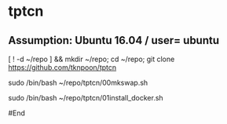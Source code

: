 # tptcn
## Assumption: Ubuntu 16.04 / user= ubuntu

[ ! -d ~/repo ] && mkdir ~/repo; cd ~/repo; git clone https://github.com/tknpoon/tptcn

sudo /bin/bash ~/repo/tptcn/00mkswap.sh

sudo /bin/bash ~/repo/tptcn/01install_docker.sh

#End
